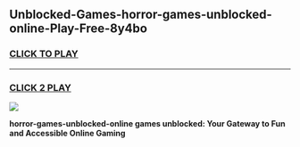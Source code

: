 
## Unblocked-Games-horror-games-unblocked-online-Play-Free-8y4bo
<h3>
<a href="https://premium76.site?title=horror-games-unblocked-online&ref=17A">CLICK TO PLAY</a></h3>
<hr>

<h3>
<a href="https://premium76.site?title=horror-games-unblocked-online&ref=17A">CLICK 2 PLAY</a>
  
</h3>

<a href="https://premium76.site?title=horror-games-unblocked-online&ref=17A"><img src="https://clearcache.store/games.png"></a>


**horror-games-unblocked-online games unblocked: Your Gateway to Fun and Accessible Online Gaming**
